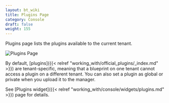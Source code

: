 ```yaml
---
layout: bt_wiki
title: Plugins Page
category: Console
draft: false
weight: 155
---
```


Plugins page lists the plugins available to the current tenant.

![Plugins Page]( /images/ui/pages/plugins-page.png )

By default, [plugins]({{< relref "working_with/official_plugins/_index.md" >}}) are tenant-specific, meaning that a blueprint on one tenant cannot access a plugin on a different tenant. You can also set a plugin as global or private when you upload it to the manager.

See [Plugins widget]({{< relref "working_with/console/widgets/plugins.md" >}}) page for details.
